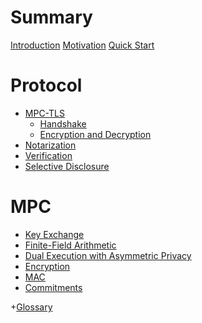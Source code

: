 # Summary

[Introduction](./intro.md)
[Motivation](./motivation.md)
[Quick Start](./developers/quick_start.md)

# Protocol

- [MPC-TLS](./protocol/mpc-tls/README.md)
    - [Handshake](./protocol/mpc-tls/handshake.md)
    - [Encryption and Decryption](./protocol/mpc-tls/encryption.md)
- [Notarization](./protocol/notarization.md)
- [Verification](./protocol/verification.md)
- [Selective Disclosure]()

# MPC

- [Key Exchange](./mpc/key_exchange.md)
- [Finite-Field Arithmetic](./mpc/ff-arithmetic.md)
- [Dual Execution with Asymmetric Privacy](./mpc/deap.md)
- [Encryption](./mpc/encryption.md)
- [MAC](./mpc/mac.md)
- [Commitments](./mpc/commitments.md)

<!-- [Verification Steps](./spec/verification_steps.md) -->

+[Glossary](./glossary.md)
